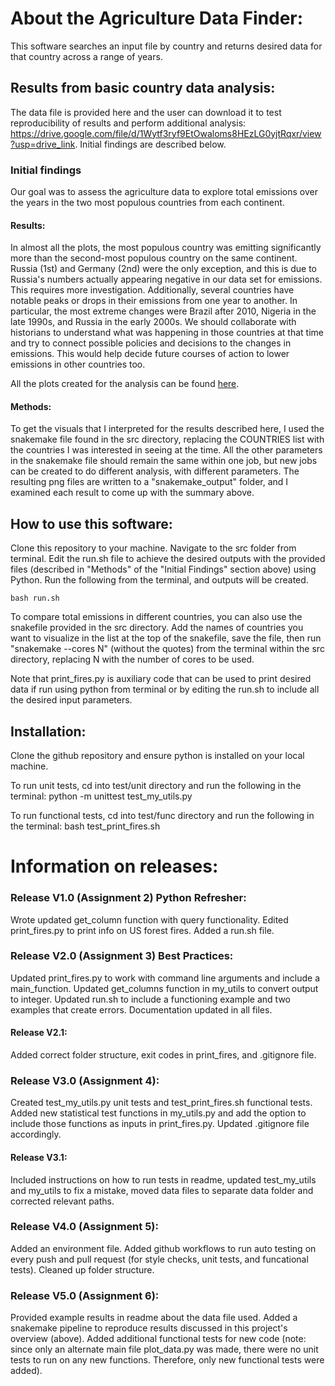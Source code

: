 # About the Agriculture Data Finder:

This software searches an input file by country and returns desired data for that country across a range of years. 

## Results from basic country data analysis:
The data file is provided here and the user can download it to test reproducibility of results and perform additional analysis: https://drive.google.com/file/d/1Wytf3ryf9EtOwaloms8HEzLG0yjtRqxr/view?usp=drive_link. Initial findings are described below.

### Initial findings
Our goal was to assess the agriculture data to explore total emissions over the years in the two most populous countries from each continent.

#### Results:
In almost all the plots, the most populous country was emitting significantly more than the second-most populous country on the same continent. Russia (1st) and Germany (2nd) were the only exception, and this is due to Russia's numbers actually appearing negative in our data set for emissions. This requires more investigation. Additionally, several countries have notable peaks or drops in their emissions from one year to another. In particular, the most extreme changes were Brazil after 2010, Nigeria in the late 1990s, and Russia in the early 2000s. We should collaborate with historians to understand what was happening in those countries at that time and try to connect possible policies and decisions to the changes in emissions. This would help decide future courses of action to lower emissions in other countries too.

All the plots created for the analysis can be found [here](https://drive.google.com/drive/folders/1ICZXgJlz8RWeILABR4ZvmQ_yPNnPBxMx).

#### Methods:
To get the visuals that I interpreted for the results described here, I used the snakemake file found in the src directory, replacing the COUNTRIES list with the countries I was interested in seeing at the time. All the other parameters in the snakemake file should remain the same within one job, but new jobs can be created to do different analysis, with different parameters. The resulting png files are written to a "snakemake_output" folder, and I examined each result to come up with the summary above.


## How to use this software:
Clone this repository to your machine. Navigate to the src folder from terminal. Edit the run.sh file to achieve the desired outputs with the provided files (described in "Methods" of the "Initial Findings" section above) using Python. Run the following from the terminal, and outputs will be created.
```
bash run.sh
```

To compare total emissions in different countries, you can also use the snakefile provided in the src directory. Add the names of countries you want to visualize in the list at the top of the snakefile, save the file, then run "snakemake --cores N" (without the quotes) from the terminal within the src directory, replacing N with the number of cores to be used. 

Note that print_fires.py is auxiliary code that can be used to print desired data if run using python from terminal or by editing the run.sh to include all the desired input parameters. 

## Installation:

Clone the github repository and ensure python is installed on your local machine.

To run unit tests, cd into test/unit directory and run the following in the terminal: python -m unittest test_my_utils.py

To run functional tests, cd into test/func directory and run the following in the terminal: bash test_print_fires.sh

# Information on releases:

### Release V1.0 (Assignment 2) Python Refresher:
Wrote updated get_column function with query functionality. Edited print_fires.py to print info on US forest fires. Added a run.sh file.

### Release V2.0 (Assignment 3) Best Practices:
Updated print_fires.py to work with command line arguments and include a main_function. Updated get_columns function in my_utils to convert output to integer. Updated run.sh to include a functioning example and two examples that create errors. Documentation updated in all files.

#### Release V2.1:
Added correct folder structure, exit codes in print_fires, and .gitignore file.

### Release V3.0 (Assignment 4):
Created test_my_utils.py unit tests and test_print_fires.sh functional tests. Added new statistical test functions in my_utils.py and add the option to include those functions as inputs in print_fires.py. Updated .gitignore file accordingly.

#### Release V3.1:
Included instructions on how to run tests in readme, updated test_my_utils and my_utils to fix a mistake, moved data files to separate data folder and corrected relevant paths.

### Release V4.0 (Assignment 5):
Added an environment file. Added github workflows to run auto testing on every push and pull request (for style checks, unit tests, and funcational tests). Cleaned up folder structure.

### Release V5.0 (Assignment 6):
Provided example results in readme about the data file used. Added a snakemake pipeline to reproduce results discussed in this project's overview (above). Added additional functional tests for new code (note: since only an alternate main file plot_data.py was made, there were no unit tests to run on any new functions. Therefore, only new functional tests were added).